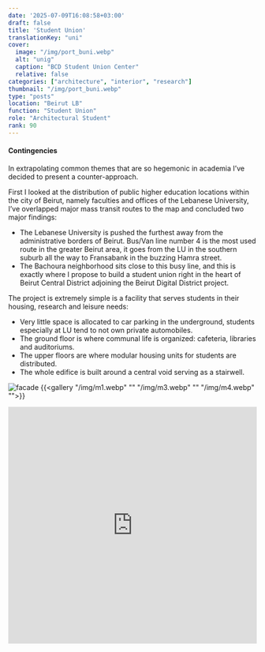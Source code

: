 ```yaml
---
date: '2025-07-09T16:08:58+03:00'
draft: false
title: 'Student Union'
translationKey: "uni"
cover:
  image: "/img/port_buni.webp"
  alt: "unig"
  caption: "BCD Student Union Center"
  relative: false 
categories: ["architecture", "interior", "research"]
thumbnail: "/img/port_buni.webp"
type: "posts"
location: "Beirut LB"
function: "Student Union"
role: "Architectural Student"
rank: 90
---
```


#### Contingencies

In extrapolating common themes that are so hegemonic in academia I’ve decided to present a counter-approach.

First I looked at the distribution of public higher education locations within the city of Beirut, namely faculties and offices of the Lebanese University, I’ve overlapped major mass transit routes to the map and concluded two major findings:

- The Lebanese University is pushed the furthest away from the administrative borders of Beirut.
Bus/Van line number 4 is the most used route in the greater Beirut area, it goes from the LU in the southern suburb all the way to Fransabank in the buzzing Hamra street.
- The Bachoura neighborhood sits close to this busy line, and this is exactly where I propose to build a student union right in the heart of Beirut Central District adjoining the Beirut Digital District project.

The project is extremely simple is a facility that serves students in their housing, research and leisure needs:
- Very little space is allocated to car parking in the underground, students especially at LU tend to not own private automobiles.
- The ground floor is where communal life is organized: cafeteria, libraries and auditoriums.
- The upper floors are where modular housing units for students are distributed.
- The whole edifice is built around a central void serving as a stairwell.

![facade](/img/m2.webp)
{{<gallery "/img/m1.webp" "" "/img/m3.webp" "" "/img/m4.webp" "">}}

<iframe src="https://portostap.netlify.app/#port_three" width="100%" height="480" style="border:none; filter: grayscale(100%)"></iframe>